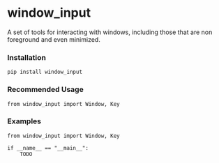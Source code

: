 # window_input
 A set of tools for interacting with windows, including those that are non foreground and even minimized.


### Installation
    pip install window_input

### Recommended Usage
    from window_input import Window, Key
    
### Examples

    from window_input import Window, Key
    
    if __name__ == "__main__":
        TODO
